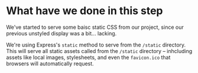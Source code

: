 # What have we done in this step

We've started to serve some baisc static CSS from our project, since our previous unstyled display was a bit... lacking. 

We're using Express's `static` method to serve from the `/static` directory. This will serve all static assets called from the `/static` directory – inhcluding assets like local images, stylesheets, and even the `favicon.ico` that browsers will automatically request.